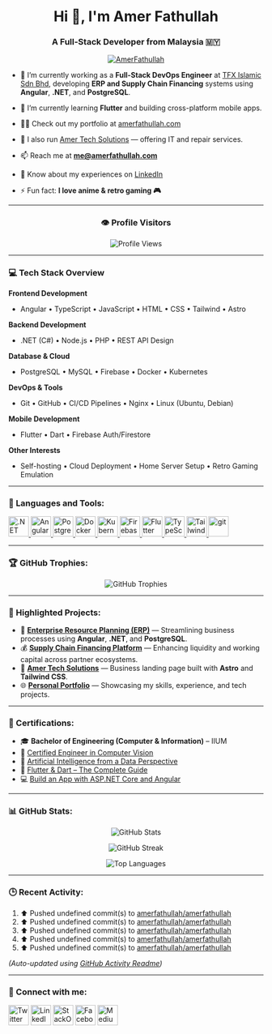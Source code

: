 <h1 align="center">Hi 👋, I'm Amer Fathullah</h1>
<h3 align="center">A Full-Stack Developer from Malaysia 🇲🇾</h3>

<p align="center">
  <a href="https://twitter.com/AmerFathullah" target="blank">
    <img src="https://img.shields.io/twitter/follow/AmerFathullah?logo=twitter&style=for-the-badge&color=ff6347" alt="AmerFathullah" />
  </a>
</p>

- 🔭 I’m currently working as a **Full-Stack DevOps Engineer** at [TFX Islamic Sdn Bhd](https://www.tfxislamic.com), developing **ERP and Supply Chain Financing** systems using **Angular**, **.NET**, and **PostgreSQL**.

- 🌱 I’m currently learning **Flutter** and building cross-platform mobile apps.

- 👨‍💻 Check out my portfolio at [amerfathullah.com](https://www.amerfathullah.com)

- 🚀 I also run [Amer Tech Solutions](https://amertechsolutions.amerfathullah.com) — offering IT and repair services.

- 📫 Reach me at **me@amerfathullah.com**

- 📄 Know about my experiences on [LinkedIn](https://www.linkedin.com/in/amerfathullah/)

- ⚡ Fun fact: **I love anime & retro gaming 🎮**

---

<h3 align="center">👁️ Profile Visitors</h3>
<p align="center">
  <img src="https://komarev.com/ghpvc/?username=amerfathullah&label=Visitors&color=ff6347&style=for-the-badge" alt="Profile Views" />
</p>

---

<h3 align="left">💻 Tech Stack Overview</h3>

**Frontend Development**  
- Angular • TypeScript • JavaScript • HTML • CSS • Tailwind • Astro  

**Backend Development**  
- .NET (C#) • Node.js • PHP • REST API Design  

**Database & Cloud**  
- PostgreSQL • MySQL • Firebase • Docker • Kubernetes  

**DevOps & Tools**  
- Git • GitHub • CI/CD Pipelines • Nginx • Linux (Ubuntu, Debian)  

**Mobile Development**  
- Flutter • Dart • Firebase Auth/Firestore  

**Other Interests**  
- Self-hosting • Cloud Deployment • Home Server Setup • Retro Gaming Emulation  

---

<h3 align="left">🧰 Languages and Tools:</h3>
<p align="left">
  <a href="https://dotnet.microsoft.com/" target="_blank"> <img src="https://cdn.jsdelivr.net/gh/devicons/devicon/icons/dotnetcore/dotnetcore-original.svg" alt=".NET" width="40" height="40"/> </a>
  <a href="https://angular.io" target="_blank"> <img src="https://angular.io/assets/images/logos/angular/angular.svg" alt="Angular" width="40" height="40"/> </a>
  <a href="https://www.postgresql.org" target="_blank"> <img src="https://www.vectorlogo.zone/logos/postgresql/postgresql-icon.svg" alt="PostgreSQL" width="40" height="40"/> </a>
  <a href="https://www.docker.com/" target="_blank"> <img src="https://www.vectorlogo.zone/logos/docker/docker-icon.svg" alt="Docker" width="40" height="40"/> </a>
  <a href="https://kubernetes.io" target="_blank"> <img src="https://www.vectorlogo.zone/logos/kubernetes/kubernetes-icon.svg" alt="Kubernetes" width="40" height="40"/> </a>
  <a href="https://firebase.google.com/" target="_blank"> <img src="https://www.vectorlogo.zone/logos/firebase/firebase-icon.svg" alt="Firebase" width="40" height="40"/> </a>
  <a href="https://flutter.dev" target="_blank"> <img src="https://www.vectorlogo.zone/logos/flutterio/flutterio-icon.svg" alt="Flutter" width="40" height="40"/> </a>
  <a href="https://www.typescriptlang.org/" target="_blank"> <img src="https://cdn.jsdelivr.net/gh/devicons/devicon/icons/typescript/typescript-original.svg" alt="TypeScript" width="40" height="40"/> </a>
  <a href="https://tailwindcss.com/" target="_blank"> <img src="https://www.vectorlogo.zone/logos/tailwindcss/tailwindcss-icon.svg" alt="Tailwind" width="40" height="40"/> </a>
  <a href="https://git-scm.com/" target="_blank"> <img src="https://www.vectorlogo.zone/logos/git-scm/git-scm-icon.svg" alt="git" width="40" height="40"/> </a>
</p>

---

<h3 align="left">🏆 GitHub Trophies:</h3>
<p align="center">
  <img src="https://github-profile-trophy.vercel.app/?username=amerfathullah&theme=onestar&no-frame=false&column=7&title_color=ff6347" alt="GitHub Trophies" />
</p>

---

<h3 align="left">🚀 Highlighted Projects:</h3>

- 💼 [**Enterprise Resource Planning (ERP)**](https://app.tfxflow.com) — Streamlining business processes using **Angular**, **.NET**, and **PostgreSQL**.  
- 💰 [**Supply Chain Financing Platform**](https://app.tfxislamic.com) — Enhancing liquidity and working capital across partner ecosystems.  
- 🏢 [**Amer Tech Solutions**](https://amertechsolutions.amerfathullah.com) — Business landing page built with **Astro** and **Tailwind CSS**.  
- 🌐 [**Personal Portfolio**](https://www.amerfathullah.com) — Showcasing my skills, experience, and tech projects.  

---

<h3 align="left">🏅 Certifications:</h3>

- 🎓 **Bachelor of Engineering (Computer & Information)** – IIUM  
- 🧠 [Certified Engineer in Computer Vision](https://cert.certifai.ai/1a9be791-bbb8-47af-be8f-57b70fa3028b)  
- 🤖 [Artificial Intelligence from a Data Perspective](https://cert.certifai.ai/62fb724f-fb77-4117-99df-76a3169c3ef0)  
- 📱 [Flutter & Dart – The Complete Guide](https://www.udemy.com/certificate/UC-204d389d-7290-41b8-b858-c733d8f5b4bb)  
- 💻 [Build an App with ASP.NET Core and Angular](https://ude.my/UC-47d01744-374f-44d9-bf87-a10df7f1e666)  

---

<h3 align="left">📊 GitHub Stats:</h3>

<p align="center">
  <img src="https://github-readme-stats.vercel.app/api?username=amerfathullah&count_private=true&show_icons=true&bg_color=141414&title_color=ff6347&icon_color=ff6347&text_color=ffffff&hide_border=false" alt="GitHub Stats" />
</p>

<p align="center">
  <img src="https://github-readme-streak-stats.herokuapp.com/?user=amerfathullah&theme=dark&background=141414&ring=ff6347&fire=ff6347&currStreakLabel=ff6347&sideLabels=ffffff&currStreakNum=ffffff&sideNums=ffffff&dates=aaaaaa&hide_border=false" alt="GitHub Streak" />
</p>

<p align="center">
  <img src="https://github-readme-stats.vercel.app/api/top-langs/?username=amerfathullah&layout=compact&bg_color=141414&title_color=ff6347&text_color=ffffff&hide_border=false" alt="Top Languages" />
</p>

---

<h3 align="left">🕒 Recent Activity:</h3>

<!--RECENT_ACTIVITY:start-->
1. ⬆️ Pushed undefined commit(s) to [amerfathullah/amerfathullah](https://github.com/amerfathullah/amerfathullah)<br>
2. ⬆️ Pushed undefined commit(s) to [amerfathullah/amerfathullah](https://github.com/amerfathullah/amerfathullah)<br>
3. ⬆️ Pushed undefined commit(s) to [amerfathullah/amerfathullah](https://github.com/amerfathullah/amerfathullah)<br>
4. ⬆️ Pushed undefined commit(s) to [amerfathullah/amerfathullah](https://github.com/amerfathullah/amerfathullah)<br>
5. ⬆️ Pushed undefined commit(s) to [amerfathullah/amerfathullah](https://github.com/amerfathullah/amerfathullah)<br>
<!--RECENT_ACTIVITY:end-->

*(Auto-updated using [GitHub Activity Readme](https://github.com/Readme-Workflows/recent-activity))*

---

<h3 align="left">🤝 Connect with me:</h3>
<p align="left">
<a href="https://twitter.com/AmerFathullah" target="blank"><img align="center" src="https://img.icons8.com/fluent/96/000000/twitter.png" alt="Twitter" height="40" width="40"/></a>
<a href="https://linkedin.com/in/amerfathullah/" target="blank"><img align="center" src="https://img.icons8.com/fluent/96/000000/linkedin.png" alt="LinkedIn" height="40" width="40" /></a>
<a href="https://stackoverflow.com/users/13213044/amer-fathullah" target="blank"><img align="center" src="https://img.icons8.com/color/96/000000/stackoverflow.png" alt="StackOverflow" height="40" width="40" /></a>
<a href="https://www.facebook.com/amer.fathullah" target="blank"><img align="center" src="https://img.icons8.com/fluent/96/000000/facebook-new.png" alt="Facebook" height="40" width="40" /></a>
<a href="https://medium.com/@amerfathullah" target="blank"><img align="center" src="https://img.icons8.com/ios-filled/50/000000/medium-monogram--v1.png" alt="Medium" height="40" width="40" /></a>
</p>
